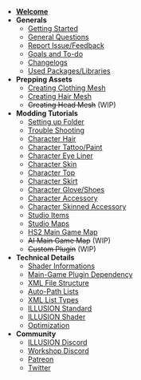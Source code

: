 -   [**Welcome**](/)
-   **Generals**
    -   [Getting Started](getting_started.md)
    -   [General Questions](general-question.md)
    -   [Report Issue/Feedback](issue-feedback.md)
    -   [Goals and To-do](goals.md)
    -   [Changelogs](changelogs.md)
    -   [Used Packages/Libraries](open-source.md)
-   **Prepping Assets**
    -   [Creating Clothing Mesh](prepping/clothing-mesh.md)
    -   [Creating Hair Mesh](prepping/hair-mesh.md)
    -   ~~Creating Head Mesh~~ (WIP)
-   **Modding Tutorials**
    -   [Setting up Folder](tutorials/gearing-up.md)
    -   [Trouble Shooting](tutorials/trouble-shooting.md)
    -   [Character Hair](tutorials/chara-hair.md)
    -   [Character Tattoo/Paint](tutorials/chara-paint.md)
    -   [Character Eye Liner](tutorials/chara-paint.md)
    -   [Character Skin](tutorials/chara-skin.md)
    -   [Character Top](tutorials/chara-top.md)
    -   [Character Skirt](tutorials/chara-skirt.md)
    -   [Character Glove/Shoes](tutorials/chara-gloves.md)
    -   [Character Accessory](tutorials/chara-acc.md)
    -   [Character Skinned Accessory](tutorials/chara-acc-skin.md)
    -   [Studio Items](tutorials/studio-item.md)
    -   [Studio Maps](tutorials/studio-map.md)
    -   [HS2 Main Game Map](tutorials/hs2-map.md)
    -   ~~AI Main Game Map~~ (WIP)
    -   ~~Custom Plugin~~ (WIP)
-   **Technical Details**
    -   [Shader Informations](technical/shaders.md)
    -   [Main-Game Plugin Dependency](technical/plugins.md)
    -   [XML File Structure](technical/xml-file.md)
    -   [Auto-Path Lists](technical/autopath-list.md)
    -   [XML List Types](technical/category-list.md)
    -   [ILLUSION Standard](technical/illusion-system.md)
    -   [ILLUSION Shader](technical/illusion-shader.md)
    -   [Optimization](technical/optimization.md)
-   **Community**
    -   [ILLUSION Discord](https://discord.gg/illusionsoft)
    -   [Workshop Discord](https://discord.gg/vQkzH73)
    -   [Patreon](https://www.patreon.com/hooh_hooah)
    -   [Twitter](https://twitter.com/hooh_hooah)

